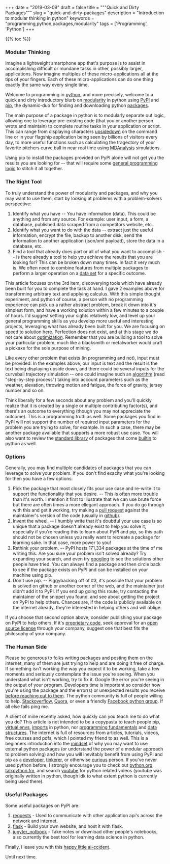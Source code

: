 +++
date = "2019-03-09"
draft = false
title = """Quick and Dirty Packages"""
slug = "quick-and-dirty-packages"
description = "Introduction to modular thinking in python"
keywords = "programming,python,packages,modularity"
tags = ['Programming', 'Python']
+++

{{% toc %}} 

### Modular Thinking

Imagine a lightweight smartphone app that's purpose is to assist in accomplishing difficult or mundane tasks in other, possibly larger, applications. Now imagine multiples of these micro-applications all at the tips of your fingers. Each of these micro-applications can do one thing exactly the same way every single time.

Welcome to programming in [python](http://bit.ly/2SSKKEL), and more precisely, welcome to a quick and dirty introductory blurb on [modularity](http://bit.ly/2EWIwAc) in python using [PyPI](http://bit.ly/2EOaoVZ) and [pip](http://bit.ly/2SSuYJO), the dynamic-duo for finding and downloading python [packages](http://bit.ly/2NSzI1h).

The main purpose of a package in python is to modularly separate out logic, allowing one to leverage pre-existing code (that you or another person wrote and maintain) to complete routine tasks in your application or script. This can range from displaying characters [upsidedown](http://bit.ly/2EYlxVC) on the command line or in your flagship application being seen by billions of visitors every day, to more useful functions such as calculating the tragectory of your favorite pitchers curve ball in near real time using [MDAnalysis](http://bit.ly/2tZ4tsh) simulations.

Using pip to install the packages provided on PyPI alone will not get you the results you are looking for -- that will require some [general programming logic](http://bit.ly/2J2ikZg) to stitch it all together.

### The Right Tool 

To truly understand the power of modularity and packages, and why you may want to use them, start by looking at problems with a problem-solvers perspective:

1. Identify what you have -- You have information (data). This could be anything and from any source. For example: user input, a form, a database, published data scraped from a competitors website, etc.
2. Identify what you want to do with the data -- extract just the useful information, encrypt the file, backup to another disk, send the information to another application (json/xml payload), store the data in a database, etc.
3. Find a tool that already does part or all of what you want to accomplish -- Is there already a tool to help you achieve the results that you are looking for? This can be broken down many times. In fact it very much is. We often need to combine features from multiple packages to perform a larger operation on a [data set](http://bit.ly/2tYUYt4) for a specific outcome.

This article focuses on the 3rd item, discoverying tools which have already been built for you to complete the task at hand. I gave 2 examples above for transforming arbitrary text and applying calculus. With this simple thought experiment, and python of course, a person with no programming experience can pick up a rather abstract problem, break it down into it's simplest form, and have a working solution within a few minutes to a couple of hours. I'd suggest setting your sights relatively low, and level up your general programming skills as you develop more useful and interesting projects, leveraging what has already been built for you. We are focusing on speed to solution here. Perfection does not exist, and at this stage we do not care about [optimization](http://bit.ly/2UreKZK). Remember that you are building a tool to solve your particular problem, much like a blacksmith or metalworker would craft a pickaxe for the sole purpose of mining.

Like every other problem that exists (in programming and not), input must be provided. In the examples above, our input is text and the result is the text being displaying upside down, and there could be several inputs for the curveball trajectory simulation -- one could imagine such an [algorithm](http://bit.ly/2J04aI8) (read "step-by-step process") taking into account parameters such as the weather, elevation, throwing motion and fatigue, the force of gravity, jersey number and so on.

Think liberally for a few seconds about any problem and you'll quickly realize that it is created by a single or multiple contributing factor(s), and there's an outcome to everything (though you may not appreciate the outcome). This is a programming truth as well. Some packages you find in PyPI will not support the number of required input parameters for the problem you are trying to solve, for example. In such a case, there may be another package available that supports a more robust use case. You will also want to review the [standard library](http://bit.ly/2TCzDUz) of packages that come [builtin](http://bit.ly/2J2fNON) to python as well.

### Options 

Generally, you may find multiple candidates of packages that you can leverage to solve your problem. If you don't find exaclty what you're looking for then you have a few options:

1. Pick the package that most closely fits your use case and re-write it to support the functionality that you desire. -- This is often more trouble than it's worth. I mention it first to illustrate that we can use brute force but there are often times a more ellegant approach. If you do go through with this and get it working, try making a [pull request](http://bit.ly/2EYPB3k) against the maintainer's version of the code (usually in [github](http://bit.ly/2u0H4q8)).
2. Invent the wheel. -- I humbly write that it's doubtful your use case is so unique that a package doesn't already exist to help you solve it, especially if you're reading this to learn about PyPI and pip, so this path should not be chosen unless you really want to recreate a package for learning sake. In that case, more power to you!
3. Rethink your problem. -- PyPI hosts 171,334 packages at the time of me writing this. Are you sure your problem isn't solved already? Try expanding your search, and even try [googling](http://bit.ly/2HmlwfO) to see the solutions other people have tried. You can always find a package and then circle back to see if the package exists on PyPI and can be installed on your machine using pip.
4. Don't use pip. -- Piggybacking off of #3, it's possible that your problem is solved on github or another corner of the web, and the maintainer just didn't add it to PyPI. If you end up going this route, try contacting the maintainer of the snippet you found, and see about getting the project on PyPI to help others. Chances are, if the code is publicly available on the internet already, they're interested in helping others and will oblige.

If you choose that second option above, consider publishing your package on PyPI to help others. If it's [proprietary code](http://bit.ly/2SUWhmF), seek approval for an [open source license](http://bit.ly/2SQo7Ax) through your company, suggest one that best fits the philosophy of your company.

### The Human Side

Please be generous to folks writing packages and posting them on the internet, many of them are just trying to help and are doing it free of charge. If something isn't working the way you expect it to be working, take a few moments and seriously contemplate the issue you're seeing. When you understand what isn't working, try to fix it. Google the error you're seeing in the output of your program. Developers time is important so consider how you're using the package and the error(s) or unexpected results you receive [before reaching out to them](http://bit.ly/2SSRtP1). The python community is full of people willing to help. [Stackoverflow](http://bit.ly/2Tp3oZQ), [Quora](http://bit.ly/2SSRtP1), or even a friendly [Facebook python group](http://bit.ly/2SOM5MN). If all else fails ping me.

A client of mine recently asked, how quickly can you teach me to do what you do? This article is not intended to be a copypasta to teach people pip, [virtual envs](http://bit.ly/2UtjKgB), [imports](http://bit.ly/2STINrA) in python, nor [programming fundamentals](http://bit.ly/2Jfrq55) and [data structures](http://bit.ly/2TGe7yn). The internet is full of resources from  articles, tutorials, videos, free courses and pdfs, which I pointed my friend to as well. This is a beginners introduction into the [mindset](https://amzn.to/2SVkEkm) of why you may want to use external python packages (or understand the power of a modular approach to problem solving) and how you will inevitably benefit from using PyPI and pip as a [developer](http://bit.ly/2tWoH5R), [tinkerer](https://aol.it/2CaqFnO), or otherwise [curious](http://bit.ly/2EZMWqi) person. If you've never used python before, I strongly encourage you to check out [python.org](bit.ly/2SSKKEL), [talkpython.fm](http://bit.ly/2NTop91), and search [youtube](http://bit.ly/2CeiGpA) for python related videos (youtube was originally written in python, though idk to what extent python is currently being used there).

### Useful Packages 

Some useful packages on PyPI are:

1. [requests](http://bit.ly/2UuVV7U) - Used to communicate with other application api's across the network and internet.
2. [flask](http://bit.ly/2ENfj9G) - Build your own website, and host it with flask.
3. [jupyter_notbook](http://bit.ly/2EOMffy) - Take notes or download other people's notebooks, also currently the best tool for learning data science in python.


Finally, I leave you with this [happy little ai-ccident](https://youtu.be/5DaVnriHhPc).

Until next time.
